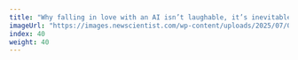 ```yaml
---
title: "Why falling in love with an AI isn’t laughable, it’s inevitable"
imageUrl: "https://images.newscientist.com/wp-content/uploads/2025/07/09112227/SEI_257830434.jpg?width=788"
index: 40
weight: 40
---
```


